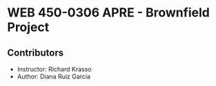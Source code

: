 # WEB 450-0306 APRE - Brownfield Project
## Contributors

* Instructor: Richard Krasso
* Author: Diana Ruiz Garcia
